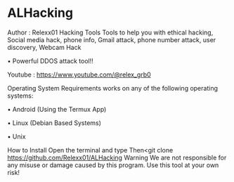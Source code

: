 # ALHacking
Author : Relexx01
Hacking Tools
Tools to help you with ethical hacking, Social media hack, phone info, Gmail attack, phone number attack, user discovery, Webcam Hack

• Powerful DDOS attack tool!!

Youtube : https://www.youtube.com/@relex_grb0

Operating System Requirements
works on any of the following operating systems:

• Android (Using the Termux App)

• Linux (Debian Based Systems)

• Unix

How to Install
Open the terminal and type <pkg install git>
Then<git clone https://github.com/Relexx01/ALHacking
<cd ALHacking>
<bash alhack.sh>
Warning
We are not responsible for any misuse or damage caused by this program. Use this tool at your own risk!
